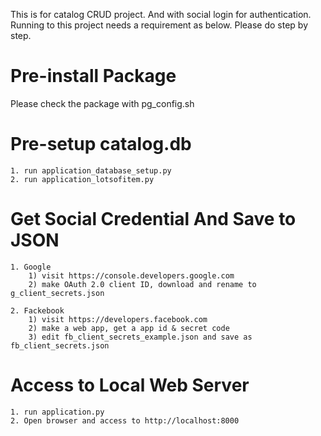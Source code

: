 This is for catalog CRUD project. And with social login for authentication.
Running to this project needs a requirement as below. Please do step by step.


Pre-install Package
=============

  Please check the package with pg_config.sh

Pre-setup catalog.db
=============

	1. run application_database_setup.py
	2. run application_lotsofitem.py

Get Social Credential And Save to JSON
=============

	1. Google
		1) visit https://console.developers.google.com
		2) make OAuth 2.0 client ID, download and rename to g_client_secrets.json

	2. Fackebook
		1) visit https://developers.facebook.com
		2) make a web app, get a app id & secret code
		3) edit fb_client_secrets_example.json and save as fb_client_secrets.json

Access to Local Web Server
=============

	1. run application.py
	2. Open browser and access to http://localhost:8000
